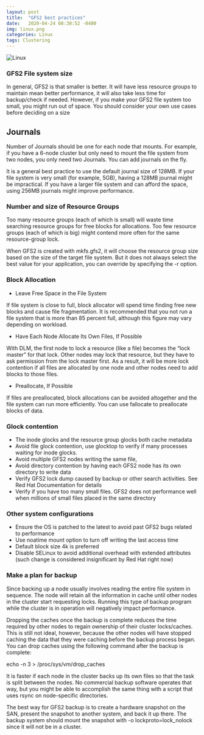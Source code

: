 ```yaml
---
layout: post
title:  "GFS2 best practices"
date:   2020-04-24 08:30:52 -0400
img: linux.png
categories: Linux
tags: Clustering
---
```


![Linux]({{site.baseurl}}/images/linux.png)


### GFS2 File system size
In general, GFS2 is that smaller is better. It will have less resource groups to maintain mean better performance, it will also take less time for backup/check if needed. However, if you make your GFS2 file system too small, you might run out of space. You should consider your own use cases before deciding on a size

## Journals
Number of Journals should be one for each node that mounts. For example, if you have a 6-node cluster but only need to mount the file system from two nodes, you only need two Journals. You can add journals on the fly.

It is a general best practice to use the default journal size of 128MB. If your file system is very small (for example, 5GB), having a 128MB journal might be impractical. If you have a larger file system and can afford the space, using 256MB journals might improve performance.
 
### Number and size of Resource Groups
Too many resource groups (each of which is small) will waste time searching resource groups for free blocks for allocations. Too few resource groups (each of which is big) might contend more often for the same resource-group lock.

When GFS2 is created with mkfs.gfs2, it will choose the resource group size based on the size of the target file system. But it does not always select the best value for your application, you can override by specifying the -r option.

### Block Allocation
*  Leave Free Space in the File System

If file system is close to full,  block allocator will spend time finding free new blocks and cause file fragmentation. It is recommended that you not run a file system that is more than 85 percent full, although this figure may vary depending on workload.

* Have Each Node Allocate Its Own Files, If Possible

With DLM, the first node to lock a resource (like a file) becomes the “lock master” for that lock. Other nodes may lock that resource, but they have to ask permission from the lock master first. As a result, it will be more lock contention if all files are allocated by one node and other nodes need to add blocks to those files.

* Preallocate, If Possible

If files are preallocated, block allocations can be avoided altogether and the file system can run more efficiently. You can use fallocate to preallocate blocks of data.

### Glock contention
* The inode glocks and the resource group glocks both cache metadata 
* Avoid file glock contention, use glocktop to verify if many processes waiting for inode glocks. 
* Avoid multiple GFS2 nodes writing the same file, 
* Avoid directory contention by having each GFS2 node has its own directory to write data
* Verify GFS2 lock dump caused by backup or other search activities. See Red Hat Documentation for details
* Verify if you have too many small files. GFS2 does not performance well when millions of small files placed in the same directory

### Other system configurations
* Ensure the OS is patched to the latest to avoid past GFS2 bugs related to performance
* Use noatime mount option to turn off writing the last access time
* Default block size 4k is preferred
* Disable SELinux to avoid additional overhead with extended attributes (such change is considered insignificant by Red Hat right now)
 
### Make a plan for backup
Since backing up a node usually involves reading the entire file system in sequence. The node will retain all the information in cache until other nodes in the cluster start requesting locks. Running this type of backup program while the cluster is in operation will negatively impact performance.  

Dropping the caches once the backup is complete reduces the time required by other nodes to regain ownership of their cluster locks/caches. This is still not ideal, however, because the other nodes will have stopped caching the data that they were caching before the backup process began. You can drop caches using the following command after the backup is complete:

echo -n 3 > /proc/sys/vm/drop_caches

It is faster if each node in the cluster backs up its own files so that the task is split between the nodes. No commercial backup software operates that way, but you might be able to accomplish the same thing with a script that uses rsync on node-specific directories.

The best way for GFS2 backup is to create a hardware snapshot on the SAN, present the snapshot to another system, and back it up there. The backup system should mount the snapshot with -o lockproto=lock_nolock since it will not be in a cluster. 

